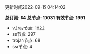 更新时间2022-09-15 04:14:02

**总订阅: 64**
**总节点: 10031**
**有效节点: 1991**
- v2ray节点: 1622
- ss节点: 297
- trojan节点: 68
- ssr节点: 4
